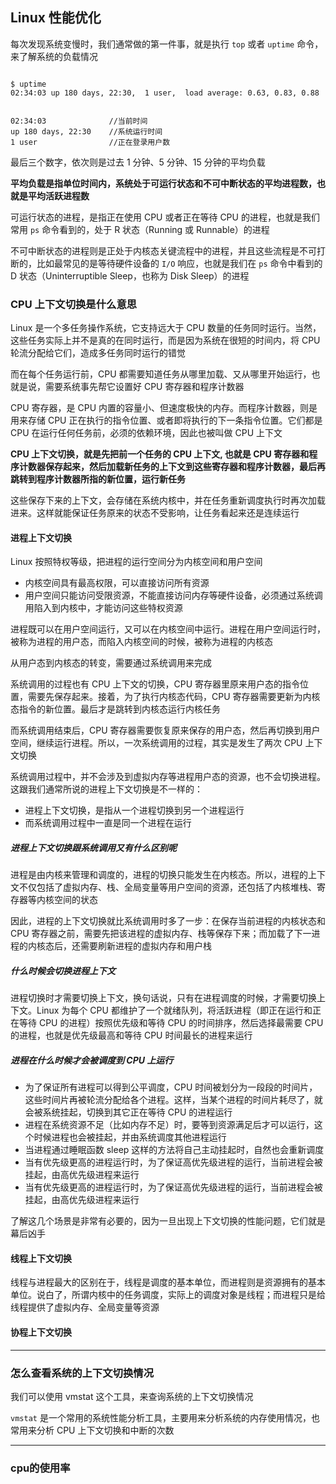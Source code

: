 ## Linux 性能优化

每次发现系统变慢时，我们通常做的第一件事，就是执行 `top` 或者 `uptime` 命令，来了解系统的负载情况

```

$ uptime
02:34:03 up 180 days, 22:30,  1 user,  load average: 0.63, 0.83, 0.88
```

```

02:34:03              //当前时间
up 180 days, 22:30    //系统运行时间
1 user                //正在登录用户数
```

最后三个数字，依次则是过去 1 分钟、5 分钟、15 分钟的平均负载

**平均负载是指单位时间内，系统处于可运行状态和不可中断状态的平均进程数，也就是平均活跃进程数**

可运行状态的进程，是指正在使用 CPU 或者正在等待 CPU 的进程，也就是我们常用 `ps` 命令看到的，处于 R 状态（Running 或 Runnable）的进程

不可中断状态的进程则是正处于内核态关键流程中的进程，并且这些流程是不可打断的，比如最常见的是等待硬件设备的 `I/O` 响应，也就是我们在 `ps` 命令中看到的 D 状态（Uninterruptible Sleep，也称为 Disk Sleep）的进程


### CPU 上下文切换是什么意思

Linux 是一个多任务操作系统，它支持远大于 CPU 数量的任务同时运行。当然，这些任务实际上并不是真的在同时运行，而是因为系统在很短的时间内，将 CPU 轮流分配给它们，造成多任务同时运行的错觉

而在每个任务运行前，CPU 都需要知道任务从哪里加载、又从哪里开始运行，也就是说，需要系统事先帮它设置好 CPU 寄存器和程序计数器

CPU 寄存器，是 CPU 内置的容量小、但速度极快的内存。而程序计数器，则是用来存储 CPU 正在执行的指令位置、或者即将执行的下一条指令位置。它们都是 CPU 在运行任何任务前，必须的依赖环境，因此也被叫做 CPU 上下文

**CPU 上下文切换，就是先把前一个任务的 CPU 上下文, 也就是 CPU 寄存器和程序计数器保存起来，然后加载新任务的上下文到这些寄存器和程序计数器，最后再跳转到程序计数器所指的新位置，运行新任务**

这些保存下来的上下文，会存储在系统内核中，并在任务重新调度执行时再次加载进来。这样就能保证任务原来的状态不受影响，让任务看起来还是连续运行

#### 进程上下文切换

Linux 按照特权等级，把进程的运行空间分为内核空间和用户空间
- 内核空间具有最高权限，可以直接访问所有资源
- 用户空间只能访问受限资源，不能直接访问内存等硬件设备，必须通过系统调用陷入到内核中，才能访问这些特权资源

进程既可以在用户空间运行，又可以在内核空间中运行。进程在用户空间运行时，被称为进程的用户态，而陷入内核空间的时候，被称为进程的内核态

从用户态到内核态的转变，需要通过系统调用来完成

系统调用的过程也有 CPU 上下文的切换，CPU 寄存器里原来用户态的指令位置，需要先保存起来。接着，为了执行内核态代码，CPU 寄存器需要更新为内核态指令的新位置。最后才是跳转到内核态运行内核任务

而系统调用结束后，CPU 寄存器需要恢复原来保存的用户态，然后再切换到用户空间，继续运行进程。所以，一次系统调用的过程，其实是发生了两次 CPU 上下文切换

系统调用过程中，并不会涉及到虚拟内存等进程用户态的资源，也不会切换进程。这跟我们通常所说的进程上下文切换是不一样的：
- 进程上下文切换，是指从一个进程切换到另一个进程运行
- 而系统调用过程中一直是同一个进程在运行

##### 进程上下文切换跟系统调用又有什么区别呢

进程是由内核来管理和调度的，进程的切换只能发生在内核态。所以，进程的上下文不仅包括了虚拟内存、栈、全局变量等用户空间的资源，还包括了内核堆栈、寄存器等内核空间的状态

因此，进程的上下文切换就比系统调用时多了一步：在保存当前进程的内核状态和 CPU 寄存器之前，需要先把该进程的虚拟内存、栈等保存下来；而加载了下一进程的内核态后，还需要刷新进程的虚拟内存和用户栈

##### 什么时候会切换进程上下文

进程切换时才需要切换上下文，换句话说，只有在进程调度的时候，才需要切换上下文。Linux 为每个 CPU 都维护了一个就绪队列，将活跃进程（即正在运行和正在等待 CPU 的进程）按照优先级和等待 CPU 的时间排序，然后选择最需要 CPU 的进程，也就是优先级最高和等待 CPU 时间最长的进程来运行


##### 进程在什么时候才会被调度到 CPU 上运行

- 为了保证所有进程可以得到公平调度，CPU 时间被划分为一段段的时间片，这些时间片再被轮流分配给各个进程。这样，当某个进程的时间片耗尽了，就会被系统挂起，切换到其它正在等待 CPU 的进程运行
- 进程在系统资源不足（比如内存不足）时，要等到资源满足后才可以运行，这个时候进程也会被挂起，并由系统调度其他进程运行
- 当进程通过睡眠函数 sleep 这样的方法将自己主动挂起时，自然也会重新调度
- 当有优先级更高的进程运行时，为了保证高优先级进程的运行，当前进程会被挂起，由高优先级进程来运行
- 当有优先级更高的进程运行时，为了保证高优先级进程的运行，当前进程会被挂起，由高优先级进程来运行

了解这几个场景是非常有必要的，因为一旦出现上下文切换的性能问题，它们就是幕后凶手


#### 线程上下文切换

线程与进程最大的区别在于，线程是调度的基本单位，而进程则是资源拥有的基本单位。说白了，所谓内核中的任务调度，实际上的调度对象是线程；而进程只是给线程提供了虚拟内存、全局变量等资源

#### 协程上下文切换



-------------------------------------------------------

### 怎么查看系统的上下文切换情况

我们可以使用 vmstat 这个工具，来查询系统的上下文切换情况

`vmstat` 是一个常用的系统性能分析工具，主要用来分析系统的内存使用情况，也常用来分析 CPU 上下文切换和中断的次数


-----------------------------------------------------

### cpu的使用率

